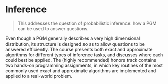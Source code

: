 # Inference 

> This addresses the question of probabilistic inference: how a PGM can be used to answer questions.

Even though a PGM generally describes a very high dimensional distribution, its structure is designed so as to allow questions to be answered efficiently. The course presents both exact and approximate algorithms for different types of inference tasks, and discusses where each could best be applied. The (highly recommended) honors track contains two hands-on programming assignments, in which key routines of the most commonly used exact and approximate algorithms are implemented and applied to a real-world problem.